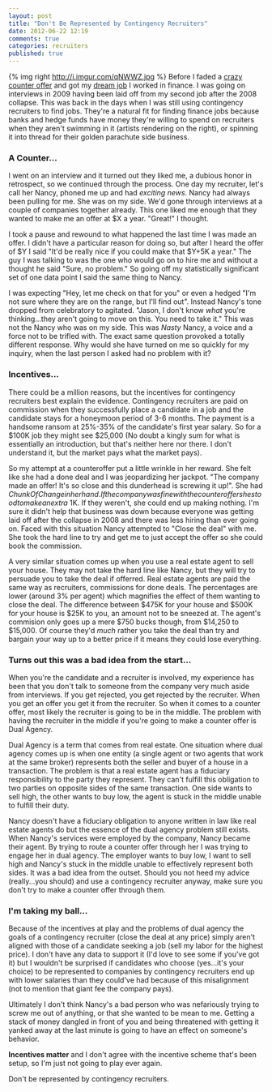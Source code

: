 ```yaml
---
layout: post
title: "Don't Be Represented by Contingency Recruiters"
date: 2012-06-22 12:19
comments: true
categories: recruiters
published: true
---
```


{% img right http://i.imgur.com/qNWWZ.jpg %}
Before I faded a [crazy counter offer](/blog/2012/05/17/on-counter-offers/) and got my [dream job](/blog/2012/05/15/how-i-got-my-dream-job-at-stack-exchange/) I worked in finance. I was going on interviews in 2009 having been laid off from my second job after the 2008 collapse. This was back in the days when I was still using contingency recruiters to find jobs. They're a natural fit for finding finance jobs because banks and hedge funds have money they're willing to spend on recruiters when they aren't swimming in it (artists rendering on the right), or spinning it into thread for their golden parachute side business.

### A Counter...

I went on an interview and it turned out they liked me, a dubious honor in retrospect, so we continued through the process. One day my recruiter, let's call her Nancy, phoned me up and had *exciting news*. Nancy had always been pulling for me. She was on my side. We'd gone through interviews at a couple of companies together already. This one liked me enough that they wanted to make me an offer at $X a year. "Great!" I thought.

I took a pause and rewound to what happened the last time I was made an offer. I didn't have a particular reason for doing so, but after I heard the offer of $Y I said "It'd be really nice if you could make that $Y+5K a year." The guy I was talking to was the one who would go on to hire me and without a thought he said "Sure, no problem." So going off my statistically significant set of one data point I said the same thing to Nancy.

I was expecting "Hey, let me check on that for you" or even a hedged "I'm not sure where they are on the range, but I'll find out". Instead Nancy's tone dropped from celebratory to agitated. "Jason, I don't know *what* you're thinking...they aren't going to move on this. You need to take it." This was not the Nancy who was on my side. This was *Nasty* Nancy, a voice and a force not to be trifled with. The exact same question provoked a totally different response. Why would she have turned on me so quickly for my inquiry, when the last person I asked had no problem with it?

### Incentives...

There could be a million reasons, but the incentives for contingency recruiters best explain the evidence. Contingency recruiters are paid on commission when they successfully place a candidate in a job and the candidate stays for a honeymoon period of 3-6 months. The payment is a handsome ransom at 25%-35% of the candidate's first year salary. So for a $100K job they might see $25,000 (No doubt a kingly sum for what is essentially an introduction, but that's neither here nor there. I don't understand it, but the market pays what the market pays).

So my attempt at a counteroffer put a little wrinkle in her reward. She felt like she had a done deal and I was jeopardizing her jackpot. "The company made an offer! It's so close and this dunderhead is screwing it up!". She had $ChunkOfChange in her hand. If the company was fine with the counteroffer she stood to make an extra ~$1K. If they weren't, she could end up making nothing. I'm sure it didn't help that business was down because everyone was getting laid off after the collapse in 2008 and there was less hiring than ever going on. Faced with this situation Nancy attempted to "Close the deal" with me. She took the hard line to try and get me to just accept the offer so she could book the commission.

A very similar situation comes up when you use a real estate agent to sell your house. They may not take the hard line like Nancy, but they will try to persuade you to take the deal if offerred. Real estate agents are paid the same way as recruiters, commissions for done deals. The percentages are lower (around 3% per agent) which magnifies the effect of them wanting to close the deal. The difference between $475K for your house and $500K for your house is $25K to you, an amount not to be sneezed at. The agent's commision only goes up a mere $750 bucks though, from $14,250 to $15,000. Of course they'd *much* rather you take the deal than try and bargain your way up to a better price if it means they could lose everything.

### Turns out this was a bad idea from the start...

When you're the candidate and a recruiter is involved, my experience has been that you don't talk to someone from the company very much aside from interviews. If you get rejected, you get rejected by the recruiter. When you get an offer you get it from the recruiter. So when it comes to a counter offer, most likely the recruiter is going to be in the middle. The problem with having the recruiter in the middle if you're going to make a counter offer is Dual Agency.

Dual Agency is a term that comes from real estate. One situation where dual agency comes up is when one entity (a single agent or two agents that work at the same broker) represents both the seller and buyer of a house in a transaction. The problem is that a real estate agent has a fiduciary responsibility to the party they represent. They can't fulfill this obligation to two parties on opposite sides of the same transaction. One side wants to sell high, the other wants to buy low, the agent is stuck in the middle unable to fulfill their duty.

Nancy doesn't have a fiduciary obligation to anyone written in law like real estate agents do but the essence of the dual agency problem still exists. When Nancy's services were employed by the company, Nancy became their agent. By trying to route a counter offer through her I was trying to engage her in dual agency. The employer wants to buy low, I want to sell high and Nancy's stuck in the middle unable to effectively represent both sides. It was a bad idea from the outset. Should you not heed my advice (really...you should) and use a contingency recruiter anyway, make sure you don't try to make a counter offer through them.

### I'm taking my ball...

Because of the incentives at play and the problems of dual agency the goals of a contingency recruiter (close the deal at any price) simply aren't aligned with those of a candidate seeking a job (sell my labor for the highest price). I don't have any data to support it (I'd love to see some if you've got it) but I wouldn't be surprised if candidates who choose (yes...it's your choice) to be represented to companies by contingency recruiters end up with lower salaries than they could've had because of this misalignment (not to mention that giant fee the company pays).

Ultimately I don't think Nancy's a bad person who was nefariously trying to screw me out of anything, or that she wanted to be mean to me. Getting a stack of money dangled in front of you and being threatened with getting it yanked away at the last minute is going to have an effect on someone's behavior. 

**Incentives matter** and I don't agree with the incentive scheme that's been setup, so I'm just not going to play ever again.

Don't be represented by contingency recruiters.